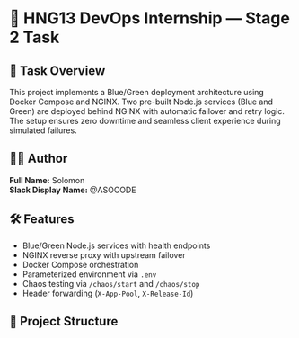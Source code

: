 # 🚀 HNG13 DevOps Internship — Stage 2 Task

## 📌 Task Overview
This project implements a Blue/Green deployment architecture using Docker Compose and NGINX. Two pre-built Node.js services (Blue and Green) are deployed behind NGINX with automatic failover and retry logic. The setup ensures zero downtime and seamless client experience during simulated failures.

## 👨‍💻 Author
**Full Name:** Solomon  
**Slack Display Name:** @ASOCODE

## 🛠️ Features
- Blue/Green Node.js services with health endpoints
- NGINX reverse proxy with upstream failover
- Docker Compose orchestration
- Parameterized environment via `.env`
- Chaos testing via `/chaos/start` and `/chaos/stop`
- Header forwarding (`X-App-Pool`, `X-Release-Id`)

## 📂 Project Structure
